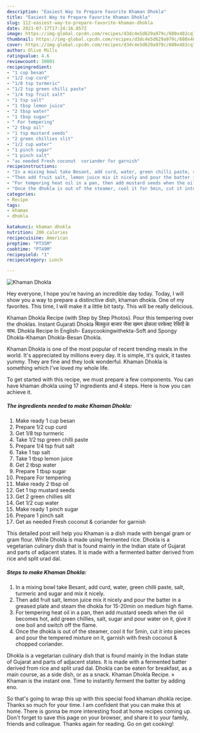 ```yaml
---
description: "Easiest Way to Prepare Favorite Khaman Dhokla"
title: "Easiest Way to Prepare Favorite Khaman Dhokla"
slug: 112-easiest-way-to-prepare-favorite-khaman-dhokla
date: 2021-07-17T17:24:16.857Z
image: https://img-global.cpcdn.com/recipes/d3dc4e5d629a979c/680x482cq70/khaman-dhokla-recipe-main-photo.jpg
thumbnail: https://img-global.cpcdn.com/recipes/d3dc4e5d629a979c/680x482cq70/khaman-dhokla-recipe-main-photo.jpg
cover: https://img-global.cpcdn.com/recipes/d3dc4e5d629a979c/680x482cq70/khaman-dhokla-recipe-main-photo.jpg
author: Olive Mills
ratingvalue: 4.6
reviewcount: 30001
recipeingredient:
- "1 cup besan"
- "1/2 cup curd"
- "1/8 tsp turmeric"
- "1/2 tsp green chilli paste"
- "1/4 tsp fruit salt"
- "1 tsp salt"
- "1 tbsp lemon juice"
- "2 tbsp water"
- "1 tbsp sugar"
- " For tempering"
- "2 tbsp oil"
- "1 tsp mustard seeds"
- "2 green chillies slit"
- "1/2 cup water"
- "1 pinch sugar"
- "1 pinch salt"
- "as needed Fresh coconut  coriander for garnish"
recipeinstructions:
- "In a mixing bowl take Besant, add curd, water, green chilli paste, salt, turmeric and sugar and mix it nicely."
- "Then add fruit salt, lemon juice mix it nicely and pour the batter in a greased plate and steam the dhokla for 15-20min on medium high flame."
- "For tempering heat oil in a pan, then add mustard seeds when the oil becomes hot, add green chillies, salt, sugar and pour water on it, give it one boil and switch off the flame."
- "Once the dhokla is out of the steamer, cool it for 5min, cut it into pieces and pour the tempered mixture on it, garnish with fresh coconut &amp; chopped coriander."
categories:
- Recipe
tags:
- khaman
- dhokla

katakunci: khaman dhokla 
nutrition: 200 calories
recipecuisine: American
preptime: "PT35M"
cooktime: "PT49M"
recipeyield: "1"
recipecategory: Lunch

---
```



![Khaman Dhokla](https://img-global.cpcdn.com/recipes/d3dc4e5d629a979c/680x482cq70/khaman-dhokla-recipe-main-photo.jpg)

Hey everyone, I hope you're having an incredible day today. Today, I will show you a way to prepare a distinctive dish, khaman dhokla. One of my favorites. This time, I will make it a little bit tasty. This will be really delicious.

Khaman Dhokla Recipe (with Step by Step Photos). Pour this tempering over the dhoklas. Instant Gujarati Dhokla बिलकुल बाजार जैसा खमन ढोकला परफेक्ट रेसिपी के साथ. Dhokla Recipe In English- Easycookingwithekta-Soft and Spongy Dhokla-Khaman Dhokla-Besan Dhokla.

Khaman Dhokla is one of the most popular of recent trending meals in the world. It's appreciated by millions every day. It is simple, it's quick, it tastes yummy. They are fine and they look wonderful. Khaman Dhokla is something which I've loved my whole life.


To get started with this recipe, we must prepare a few components. You can have khaman dhokla using 17 ingredients and 4 steps. Here is how you can achieve it.

<!--inarticleads1-->

##### The ingredients needed to make Khaman Dhokla:

1. Make ready 1 cup besan
1. Prepare 1/2 cup curd
1. Get 1/8 tsp turmeric
1. Take 1/2 tsp green chilli paste
1. Prepare 1/4 tsp fruit salt
1. Take 1 tsp salt
1. Take 1 tbsp lemon juice
1. Get 2 tbsp water
1. Prepare 1 tbsp sugar
1. Prepare  For tempering
1. Make ready 2 tbsp oil
1. Get 1 tsp mustard seeds
1. Get 2 green chillies slit
1. Get 1/2 cup water
1. Make ready 1 pinch sugar
1. Prepare 1 pinch salt
1. Get as needed Fresh coconut &amp; coriander for garnish


This detailed post will help you Khaman is a dish made with bengal gram or gram flour. While Dhokla is made using fermented rice. Dhokla is a vegetarian culinary dish that is found mainly in the Indian state of Gujarat and parts of adjacent states. It is made with a fermented batter derived from rice and split urad dal. 

<!--inarticleads2-->

##### Steps to make Khaman Dhokla:

1. In a mixing bowl take Besant, add curd, water, green chilli paste, salt, turmeric and sugar and mix it nicely.
1. Then add fruit salt, lemon juice mix it nicely and pour the batter in a greased plate and steam the dhokla for 15-20min on medium high flame.
1. For tempering heat oil in a pan, then add mustard seeds when the oil becomes hot, add green chillies, salt, sugar and pour water on it, give it one boil and switch off the flame.
1. Once the dhokla is out of the steamer, cool it for 5min, cut it into pieces and pour the tempered mixture on it, garnish with fresh coconut &amp; chopped coriander.


Dhokla is a vegetarian culinary dish that is found mainly in the Indian state of Gujarat and parts of adjacent states. It is made with a fermented batter derived from rice and split urad dal. Dhokla can be eaten for breakfast, as a main course, as a side dish, or as a snack. Khaman Dhokla Recipe. » Khaman is the instant one. Time to instantly ferment the batter by adding eno. 

So that's going to wrap this up with this special food khaman dhokla recipe. Thanks so much for your time. I am confident that you can make this at home. There is gonna be more interesting food at home recipes coming up. Don't forget to save this page on your browser, and share it to your family, friends and colleague. Thanks again for reading. Go on get cooking!
